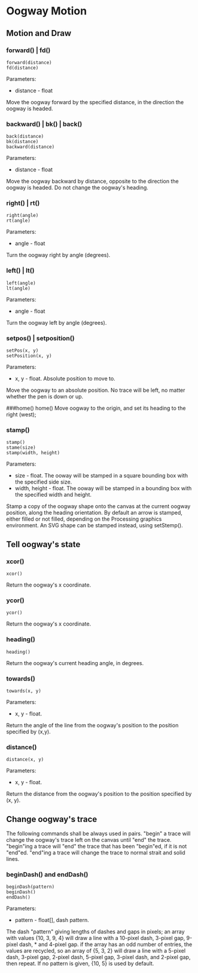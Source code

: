# Oogway Motion

## Motion and Draw

### forward() | fd()
    forward(distance)
    fd(distance)
Parameters:	
* distance - float

Move the oogway forward by the specified distance, in the direction the oogway is headed.

### backward() | bk() | back()
    back(distance)
    bk(distance)
    backward(distance)
Parameters:	
* distance - float

Move the oogway backward by distance, opposite to the direction the oogway is headed. Do not change the oogway's heading.

### right() | rt()
	right(angle)
	rt(angle)
Parameters:	
* angle - float

Turn the oogway right by angle (degrees).

### left() | lt()
	left(angle)
	lt(angle)
Parameters:	
* angle - float

Turn the oogway left by angle (degrees).

### setpos() | setposition()
    setPos(x, y)
	setPosition(x, y)
Parameters:
* x, y - float. Absolute position to move to.

Move the oogway to an absolute position. No trace will be left, no matter whether the pen is down or up.

###home()
    home()
Move oogway to the origin, and set its heading to the right (west);

### stamp()
    stamp()
	stame(size)
	stamp(width, height)
Parameters:
* size - float. The ooway will be stamped in a square bounding box with the specified side size.
* width, height - float. The ooway will be stamped in a bounding box with the specified width and height.

Stamp a copy of the oogway shape onto the canvas at the current oogway position, along the heading orientation. By default an arrow is stamped, either filled or not filled, depending on the Processing graphics environment. An SVG shape can be stamped instead, using setStemp(). 

## Tell oogway's state

### xcor()
    xcor()
Return the oogway's x coordinate.

### ycor()
    ycor()
Return the oogway's x coordinate.

### heading()
    heading()
Return the oogway's current heading angle, in degrees.

### towards()
    towards(x, y)
   
Parameters:
* x, y - float.

Return the angle of the line from the oogway's position to the position specified by (x,y).

### distance()
    distance(x, y)
Parameters:
* x, y - float.

Return the distance from the oogway's position to the position specified by (x, y).

## Change oogway's trace
The following commands shall be always used in pairs. "begin" a trace will change the oogway's trace left on the canvas until "end" the trace. "begin"ing a trace will "end" the trace that has been "begin"ed, if it is not "end"ed. "end"ing a trace will change the trace to normal strait and solid lines.

### beginDash() and endDash()
    beginDash(pattern)
	beginDash()
	endDash()
Parameters:
* pattern - float[], dash pattern.

The dash "pattern" giving lengths of dashes and gaps in pixels; an array with values {10, 3, 9, 4} will draw a line with a 10-pixel dash, 3-pixel gap, 9-pixel dash, * and 4-pixel gap. if the array has an odd number of entries, the values
are recycled, so an array of {5, 3, 2} will draw a line with a 5-pixel dash, 3-pixel gap, 2-pixel dash, 5-pixel gap, 3-pixel dash, and 2-pixel gap, then repeat. If no pattern is given, {10, 5} is used by default.


